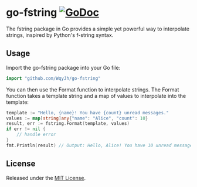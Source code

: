 # go-fstring [![GoDoc][doc-img]][doc]

The fstring package in Go provides a simple yet powerful way to interpolate strings, inspired by Python's f-string syntax.

## Usage

Import the go-fstring package into your Go file:

```go
import "github.com/WqyJh/go-fstring"
```

You can then use the Format function to interpolate strings. The Format function takes a template string and a map of values to interpolate into the template:

```go
template := "Hello, {name}! You have {count} unread messages."
values := map[string]any{"name": "Alice", "count": 10}
result, err := fstring.Format(template, values)
if err != nil {
    // handle error
}
fmt.Println(result) // Output: Hello, Alice! You have 10 unread messages.
```

## License

Released under the [MIT License](LICENSE).

[doc-img]: https://godoc.org/github.com/WqyJh/go-fstring?status.svg
[doc]: https://godoc.org/github.com/WqyJh/go-fstring
